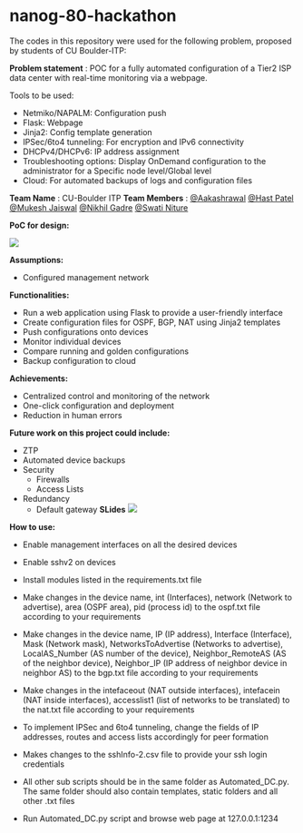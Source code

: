 # nanog-80-hackathon
The codes in this repository were used for the following problem, proposed by students of CU Boulder-ITP:

**Problem statement** : POC for a fully automated configuration of a Tier2 ISP data center with real-time monitoring via a webpage.

Tools to be used:

- Netmiko/NAPALM: Configuration push
- Flask: Webpage
- Jinja2: Config template generation
- IPSec/6to4 tunneling: For encryption and IPv6 connectivity
- DHCPv4/DHCPv6: IP address assignment
- Troubleshooting options: Display OnDemand configuration to the administrator for a Specific node level/Global level
- Cloud: For automated backups of logs and configuration files

**Team Name** : CU-Boulder ITP
**Team Members** : [@Aakashrawal](https://www.linkedin.com/in/aakash-rawal-/) [@Hast Patel](https://www.linkedin.com/in/hastpatel/) [@Mukesh Jaiswal](https://www.linkedin.com/in/mukeshkjaiswal/) [@Nikhil Gadre](https://www.linkedin.com/in/nikhil-gadre/) [@Swati Niture](https://www.linkedin.com/in/swati008/)

**PoC for design:**

![](https://github.com/nikhilgadre/nanog-80-hackathon/blob/main/GNS3_topo.png)

**Assumptions:**

- Configured management network

**Functionalities:**

- Run a web application using Flask to provide a user-friendly interface
- Create configuration files for OSPF, BGP, NAT using Jinja2 templates
- Push configurations onto devices
- Monitor individual devices
- Compare running and golden configurations
- Backup configuration to cloud

**Achievements:**

- Centralized control and monitoring of the network
- One-click configuration and deployment
- Reduction in human errors

**Future work on this project could include:**

- ZTP
- Automated device backups
- Security
  - Firewalls
  - Access Lists
- Redundancy
  - Default gateway
**SLides**
![](https://drive.google.com/file/d/1RWjprcQw7sdYCnvi2o-bZofuM7ZwnL4T/view?usp=sharing)

**How to use:**

- Enable management interfaces on all the desired devices

- Enable sshv2 on devices

- Install modules listed in the requirements.txt file
- Make changes in the device name, int (Interfaces), network (Network to advertise), area (OSPF area), pid (process id) to the ospf.txt file according to your requirements
- Make changes in the device name, IP (IP address), Interface (Interface), Mask (Network mask), NetworksToAdvertise (Networks to advertise), LocalAS\_Number (AS number of the device), Neighbor\_RemoteAS (AS of the neighbor device), Neighbor\_IP (IP address of neighbor device in neighbor AS) to the bgp.txt file according to your requirements
- Make changes in the intefaceout (NAT outside interfaces), intefacein (NAT inside interfaces), accesslist1 (list of networks to be translated) to the nat.txt file according to your requirements
- To implement IPSec and 6to4 tunneling, change the fields of IP addresses, routes and access lists accordingly for peer formation
- Makes changes to the sshInfo-2.csv file to provide your ssh login credentials
- All other sub scripts should be in the same folder as Automated\_DC.py. The same folder should also contain templates, static folders and all other .txt files
- Run Automated\_DC.py script and browse web page at 127.0.0.1:1234
